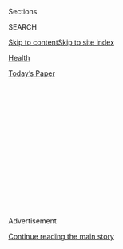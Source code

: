 <div id="app">

<div>

<div>

<div>

<div class="NYTAppHideMasthead css-1q2w90k e1suatyy0">

<div class="section css-ui9rw0 e1suatyy2">

<div class="css-eph4ug er09x8g0">

<div class="css-6n7j50">

</div>

<span class="css-1dv1kvn">Sections</span>

<div class="css-10488qs">

<span class="css-1dv1kvn">SEARCH</span>

</div>

[Skip to content](#site-content)[Skip to site
index](#site-index)

</div>

<div id="masthead-section-label" class="css-1wr3we4 eaxe0e00">

[Health](https://www.nytimes3xbfgragh.onion/section/health)

</div>

<div class="css-10698na e1huz5gh0">

</div>

</div>

<div id="masthead-bar-one" class="section hasLinks css-15hmgas e1csuq9d3">

<div class="css-uqyvli e1csuq9d0">

</div>

<div class="css-1uqjmks e1csuq9d1">

</div>

<div class="css-9e9ivx">

[](https://myaccount.nytimes3xbfgragh.onion/auth/login?response_type=cookie&client_id=vi)

</div>

<div class="css-1bvtpon e1csuq9d2">

[Today’s
Paper](https://www.nytimes3xbfgragh.onion/section/todayspaper)

</div>

</div>

</div>

</div>

<div data-aria-hidden="false">

<div id="site-content" data-role="main">

<div>

<div class="css-1aor85t" style="opacity:0.000000001;z-index:-1;visibility:hidden">

<div class="css-1hqnpie">

<div class="css-epjblv">

<span class="css-17xtcya">[Health](/section/health)</span><span class="css-x15j1o">|</span><span class="css-fwqvlz">Some
Assisted-Living Residents Don’t Get Promised Care, Suit
Charges</span>

</div>

<div class="css-k008qs">

<div class="css-1iwv8en">

<span class="css-18z7m18"></span>

<div>

</div>

</div>

<span class="css-1n6z4y">https://nyti.ms/31Sw4vp</span>

<div class="css-1705lsu">

<div class="css-4xjgmj">

<div class="css-4skfbu" data-role="toolbar" data-aria-label="Social Media Share buttons, Save button, and Comments Panel with current comment count" data-testid="share-tools">

  - 
  - 
  - 
  - 
    
    <div class="css-6n7j50">
    
    </div>

  - 
  - 

</div>

</div>

</div>

</div>

</div>

</div>

<div id="NYT_TOP_BANNER_REGION" class="css-13pd83m">

</div>

<div id="top-wrapper" class="css-1sy8kpn">

<div id="top-slug" class="css-l9onyx">

Advertisement

</div>

[Continue reading the main
story](#after-top)

<div class="ad top-wrapper" style="text-align:center;height:100%;display:block;min-height:250px">

<div id="top" class="place-ad" data-position="top" data-size-key="top">

</div>

</div>

<div id="after-top">

</div>

</div>

<div>

<div id="sponsor-wrapper" class="css-1hyfx7x">

<div id="sponsor-slug" class="css-19vbshk">

Supported by

</div>

[Continue reading the main
story](#after-sponsor)

<div id="sponsor" class="ad sponsor-wrapper" style="text-align:center;height:100%;display:block">

</div>

<div id="after-sponsor">

</div>

</div>

<div class="css-186x18t">

the new old age

</div>

<div class="css-1vkm6nb ehdk2mb0">

# Some Assisted-Living Residents Don’t Get Promised Care, Suit Charges

</div>

Court decisions in California may shed light on how large chains make
staffing
decisions.

<div class="css-79elbk" data-testid="photoviewer-wrapper">

<div class="css-z3e15g" data-testid="photoviewer-wrapper-hidden">

</div>

<div class="css-1a48zt4 ehw59r15" data-testid="photoviewer-children">

![<span class="css-cnj6d5 e1z0qqy90" itemprop="copyrightHolder"><span class="css-1ly73wi e1tej78p0">Credit...</span><span><span>Stuart
Briers</span></span></span>](https://static01.graylady3jvrrxbe.onion/images/2020/02/18/science/18SPANASSISTED/18SPANASSISTED-articleLarge.jpg?quality=75&auto=webp&disable=upscale)

</div>

</div>

<div class="css-18e8msd">

<div class="css-vp77d3 epjyd6m0">

<div class="css-1baulvz">

By [<span class="css-1baulvz last-byline" itemprop="name">Paula
Span</span>](https://www.nytimes3xbfgragh.onion/by/paula-span)

</div>

</div>

  - 
    
    <div class="css-ld3wwf e16638kd2">
    
    Feb. 14,
    2020
    
    </div>

  - 
    
    <div class="css-4xjgmj">
    
    <div class="css-d8bdto" data-role="toolbar" data-aria-label="Social Media Share buttons, Save button, and Comments Panel with current comment count" data-testid="share-tools">
    
      - 
      - 
      - 
      - 
        
        <div class="css-6n7j50">
        
        </div>
    
      - 
      - 
    
    </div>
    
    </div>

</div>

</div>

<div class="section meteredContent css-1r7ky0e" name="articleBody" itemprop="articleBody">

<div class="css-1fanzo5 StoryBodyCompanionColumn">

<div class="css-53u6y8">

The letter went out to about 1,900 Californians a few weeks ago from law
firms bringing a class-action suit against one of the country’s largest
assisted-living chains.

If the recipients, or their family members, had lived in a community
operated by Sunrise Senior Living in recent years, “we would like to
speak with you regarding your residency and experience,” the letter
said.

It was the latest action in an ongoing campaign: Since 2013, a group of
law firms has systematically sued several major chains operating in the
state, employing an unusual strategy.

“It all boils down to the use of assessments, or lack thereof,” said
Kathryn Stebner, the trial counsel in the case. “These are à la carte
facilities — the more needs you have, the more you have to pay. So, they
assess you.”

</div>

</div>

<div class="css-1fanzo5 StoryBodyCompanionColumn">

<div class="css-53u6y8">

The plaintiffs’ complaint, filed in 2017 and now before the U.S.
District Court for Central California, argues that when staff members
conduct such periodic assessments — to determine whether a resident
needs help bathing or dressing, for example, or suffers from dementia —
the facilities don’t use the results to determine an adequate number of
staff members.

Instead, the plaintiffs argue, administrators make staffing decisions
financially, based on budgets and return on investment. When assessments
show increasing needs, the suit alleges, fees rise but staffing ratios
may not change.

“People pay more, but they’re not getting more care,” Ms. Stebner said.

The suit claims that Sunrise is misrepresenting its practices and
deceiving customers, in violation of state business statutes, and lacks
enough trained staff members to deliver the care specified in resident
contracts and marketing materials.

“The business model is fraudulent, and it’s putting people at risk,” Ms.
Stebner said.

Sunrise’s practices are unlawful in another way, as well, the suit
charges. “If you take an elder’s property, knowing it could harm them,
that’s financial elder abuse,” Ms. Stebner said. “In this case, they’re
taking their money.”

In an emailed statement, Sunrise denounced “baseless lawsuits like
these, in which the plaintiffs’ lawyers file copycat allegations,” a
reference to the firms having brought four previous suits using
essentially the same tactics. Sunrise called the claims “categorically
false.”

</div>

</div>

<div class="css-1fanzo5 StoryBodyCompanionColumn">

<div class="css-53u6y8">

The lawyers’ scorecard to date: two settlements reached in 2016,
totaling $13 million from Emeritus Corporation (since merged with
Brookdale Senior Living) and $6.4 million from Atria Senior Living.

Suits against two other chains, Aegis Living and Oakmont Senior Living,
will proceed when and if courts certify them as class actions. The
Sunrise case, with a “purported class” of 13,000 current and former
residents in California, also awaits certification. (A smaller group
received the letters asking for information.)

But in the meantime, the plaintiffs have compelled the chain, with 268
facilities across the country and 52 in California, to turn over a trove
of documents showing how it determines staffing levels.

Sunrise argued that those were “protected trade secrets.” The judge
disagreed. Given that this is an industry whose practices often remain
opaque, that might constitute a victory in itself for the plaintiffs.

“It gets at internal systemic issues,” said Eric Carlson, a directing
attorney at Justice in Aging, a legal advocacy group not involved in the
lawsuits. When facilities disclose information like how much time staff
members spend on tasks, “it gets at what’s happening behind closed
doors.”

Are assisted-living facilities understaffed? It’s a common complaint
from residents and families, but one difficult to document.

“We don’t have a very clear picture of what staff looks like in assisted
living,” said Kali Thomas, a health services researcher at the Brown
University School of Public Health.

</div>

</div>

<div class="css-1fanzo5 StoryBodyCompanionColumn">

<div class="css-53u6y8">

“We don’t know what an individual assisted living’s staff ratios are.
Many states don’t even require them to track or report them.”

Offering a less institutional environment for seniors who require help
with the so-called activities of daily living — but don’t need
round-the-clock care in a nursing home — the assisted-living industry
can house close to a million people in almost 30,000 facilities
nationwide.

It includes both small four-bed care homes and complexes with more than
100 residents, but chains dominate the field. And the industry has
staved off the kind of regulations that make it much easier to see
what’s going on — for better or worse — in nursing homes.

Though Medicaid pays for a small but growing proportion of residents,
assisted living remains primarily a private-pay option. (The average
cost last year, [in one annual
survey](https://www.genworth.com/aging-and-you/finances/cost-of-care.html):
$4,051 a month nationally, and $4,500 in California.)

The lack of federal dollars helps explain why assisted living is subject
not to federal oversight, like nursing homes, but to state regulations,
which vary wildly.

Colorado, for instance, requires that an assisted-living facility
employs one aide per 10 residents during the day, and one to 16 at
night. In Missouri, it’s one to 15, and one to 25. Only 19 states
specify minimum staffing ratios at all.

Families can find it difficult to make informed decisions about assisted
living; there’s no equivalent of the federal inspection findings and
quality rankings at Nursing Home Compare. State websites are inadequate
substitutes, a recent study found.

</div>

</div>

<div class="css-1fanzo5 StoryBodyCompanionColumn">

<div class="css-53u6y8">

Yet the people moving into these complexes need more help than they did
years ago.

“They’re older,” Ms. Thomas pointed out. “They’re entering with more
chronic diseases.” More than 40 percent [have moderate or severe
dementia](https://www.healthaffairs.org/doi/full/10.1377/hlthaff.2013.1255),
a study in the journal Health Affairs reported.

The California lawsuits don’t seek individual damages, and because the
classes involved contain thousands of individuals, their checks from
settlements so far have been paltry — a few hundred dollars each.

But the suits also seek “injunctive relief,” a court-ordered requirement
that the defendants change their practices.

“They’d be told to be transparent,” Ms. Stebner said. “We want them to
use the assessments properly and to tell people what they’re doing. And
to have sufficient staff.”

Veteran researchers sounded more skeptical about the lawsuits’ impact.
Understaffing represents “a complaint about long-term care in general,”
said Dr. Philip Sloane, a geriatrician at the University of North
Carolina School of Medicine. “Of course it’s true. The question is, what
is realistic?”

“These places do set very high expectations,” said Sheryl Zimmerman, a
health services researcher at the University of North Carolina School of
Social Work. “Everyone’s website sounds like Utopia.”

But she added, “These group settings cannot individualize everything for
every person.” Being forced to add staff members could make assisted
living even more expensive, unreachable for many older adults, she said.

</div>

</div>

<div class="css-1fanzo5 StoryBodyCompanionColumn">

<div class="css-53u6y8">

Dr. Sloane said facilities might respond to the suits by adding
disclaimers to their marketing: “They’ll probably address the promises,
rather than the care.”

After Florida increased staffing requirements for nursing home aides in
2001, Ms. Thomas recalled, she led a study showing that the homes
complied, then cut hours for their housekeeping and activities staffs.

Assisted-living providers targeted by lawsuits might respond similarly,
she noted.

Mr. Carlson saw it differently. It’s tough to compel substantial changes
in long-term care facilities, he acknowledged. But, he said, “You get
pressure from residents, from surveyors, from plaintiffs’ counsel, and
it all pushes providers to be more accountable to residents.”

If the court certifies Sunrise residents as a class, a resolution of the
case probably lies two years away, Ms. Stebner estimated. And if the
plaintiffs win further settlements, lawyers in other states may start
taking notes.

</div>

</div>

<div>

</div>

</div>

<div>

</div>

<div>

</div>

<div>

</div>

<div>

<div id="bottom-wrapper" class="css-1ede5it">

<div id="bottom-slug" class="css-l9onyx">

Advertisement

</div>

[Continue reading the main
story](#after-bottom)

<div id="bottom" class="ad bottom-wrapper" style="text-align:center;height:100%;display:block;min-height:90px">

</div>

<div id="after-bottom">

</div>

</div>

</div>

</div>

</div>

## Site Index

<div>

</div>

## Site Information Navigation

  - [© <span>2020</span> <span>The New York Times
    Company</span>](https://help.nytimes3xbfgragh.onion/hc/en-us/articles/115014792127-Copyright-notice)

<!-- end list -->

  - [NYTCo](https://www.nytco.com/)
  - [Contact
    Us](https://help.nytimes3xbfgragh.onion/hc/en-us/articles/115015385887-Contact-Us)
  - [Work with us](https://www.nytco.com/careers/)
  - [Advertise](https://nytmediakit.com/)
  - [T Brand Studio](http://www.tbrandstudio.com/)
  - [Your Ad
    Choices](https://www.nytimes3xbfgragh.onion/privacy/cookie-policy#how-do-i-manage-trackers)
  - [Privacy](https://www.nytimes3xbfgragh.onion/privacy)
  - [Terms of
    Service](https://help.nytimes3xbfgragh.onion/hc/en-us/articles/115014893428-Terms-of-service)
  - [Terms of
    Sale](https://help.nytimes3xbfgragh.onion/hc/en-us/articles/115014893968-Terms-of-sale)
  - [Site
    Map](https://spiderbites.nytimes3xbfgragh.onion)
  - [Help](https://help.nytimes3xbfgragh.onion/hc/en-us)
  - [Subscriptions](https://www.nytimes3xbfgragh.onion/subscription?campaignId=37WXW)

</div>

</div>

</div>

</div>

